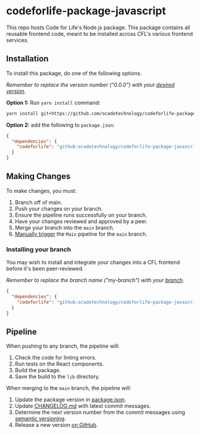 # codeforlife-package-javascript

This repo hosts Code for Life's Node.js package. This package contains all
reusable frontend code, meant to be installed across CFL's various frontend
services.

## Installation

To install this package, do one of the following options.

*Remember to replace the version number ("0.0.0") with your
[desired version](https://github.com/ocadotechnology/codeforlife-package-javascript/releases).*

**Option 1:** Run `yarn install` command:

```bash
yarn install git+https://github.com/ocadotechnology/codeforlife-package-javascript.git#v0.0.0
```

**Option 2:** add the following to `package.json`:

```json
{
  "dependencies": {
    "codeforlife": "github:ocadotechnology/codeforlife-package-javascript#v0.0.0"
  }
}
```

## Making Changes

To make changes, you must:

1. Branch off of main.
1. Push your changes on your branch.
1. Ensure the pipeline runs successfully on your branch.
1. Have your changes reviewed and approved by a peer.
1. Merge your branch into the `main` branch.
1. [Manually trigger](https://github.com/ocadotechnology/codeforlife-package-javascript/actions/workflows/main.yml)
the `Main` pipeline for the `main` branch.

### Installing your branch

You may wish to install and integrate your changes into a CFL frontend before
it's been peer-reviewed.

*Remember to replace the branch name ("my-branch") with your
[branch](https://github.com/ocadotechnology/codeforlife-package-javascript/branches)*.

```json
{
  "dependencies": {
    "codeforlife": "github:ocadotechnology/codeforlife-package-javascript#my-branch"
  }
}
```

## Pipeline

When pushing to any branch, the pipeline will:

1. Check the code for linting errors.
1. Run tests on the React components.
1. Build the package.
1. Save the build to the `lib` directory.

When merging to the `main` branch, the pipeline will:

1. Update the package version in
[package.json](https://github.com/ocadotechnology/codeforlife-package-javascript/blob/main/package.json).
1. Update
[CHANGELOG.md](https://github.com/ocadotechnology/codeforlife-package-javascript/blob/main/CHANGELOG.md)
with latest commit messages.
1. Determine the next version number from the commit messages using
[semantic versioning](https://semver.org/).
1. Release a new version
[on GitHub](https://github.com/ocadotechnology/codeforlife-package-javascript/releases).
